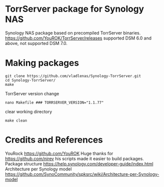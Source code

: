 # TorrServer package for Synology NAS
Synology NAS package based on precompiled TorrServer binaries.
https://github.com/YouROK/TorrServer/releases
supported DSM 6.0 and above, not supported DSM 7.0.

# Making packages
```
git clone https://github.com/vladlenas/Synology-TorrServer.git
cd Synology-TorrServer/
make
```
TorrServer version change
```
nano Makefile ### TORRSERVER_VERSION="1.1.77"
```
clear working directory
```
make clean
```
# Credits and References
YouRock https://github.com/YouROK
Huge thanks for https://github.com/nirev his scripts made it easier to build packages.
Package structure https://help.synology.com/developer-guide/index.html
Architecture per Synology model https://github.com/SynoCommunity/spksrc/wiki/Architecture-per-Synology-model
